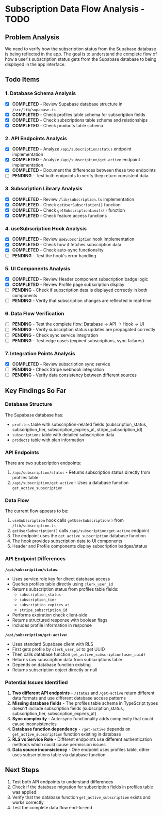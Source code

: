 # Subscription Data Flow Analysis - TODO

## Problem Analysis
We need to verify how the subscription status from the Supabase database is being reflected in the app. The goal is to understand the complete flow of how a user's subscription status gets from the Supabase database to being displayed in the app interface.

## Todo Items

### 1. Database Schema Analysis
- [x] **COMPLETED** - Review Supabase database structure in `/src/lib/supabase.ts`
- [x] **COMPLETED** - Check profiles table schema for subscription fields
- [x] **COMPLETED** - Check subscriptions table schema and relationships
- [x] **COMPLETED** - Check products table schema

### 2. API Endpoints Analysis
- [x] **COMPLETED** - Analyze `/api/subscription/status` endpoint implementation
- [x] **COMPLETED** - Analyze `/api/subscription/get-active` endpoint implementation
- [x] **COMPLETED** - Document the differences between these two endpoints
- [ ] **PENDING** - Test both endpoints to verify they return consistent data

### 3. Subscription Library Analysis
- [x] **COMPLETED** - Review `/lib/subscription.ts` implementation
- [x] **COMPLETED** - Check `getUserSubscription()` function
- [x] **COMPLETED** - Check `getSubscriptionLimits()` function
- [x] **COMPLETED** - Check feature access functions

### 4. useSubscription Hook Analysis
- [x] **COMPLETED** - Review `useSubscription` hook implementation
- [x] **COMPLETED** - Check how it fetches subscription data
- [x] **COMPLETED** - Check auto-sync functionality
- [ ] **PENDING** - Test the hook's error handling

### 5. UI Components Analysis
- [x] **COMPLETED** - Review Header component subscription badge logic
- [x] **COMPLETED** - Review Profile page subscription display
- [ ] **PENDING** - Check if subscription data is displayed correctly in both components
- [ ] **PENDING** - Verify that subscription changes are reflected in real-time

### 6. Data Flow Verification
- [ ] **PENDING** - Test the complete flow: Database → API → Hook → UI
- [ ] **PENDING** - Verify subscription status updates are propagated correctly
- [ ] **PENDING** - Check sync service integration
- [ ] **PENDING** - Test edge cases (expired subscriptions, sync failures)

### 7. Integration Points Analysis
- [x] **COMPLETED** - Review subscription sync service
- [ ] **PENDING** - Check Stripe webhook integration
- [ ] **PENDING** - Verify data consistency between different sources

## Key Findings So Far

### Database Structure
The Supabase database has:
- `profiles` table with subscription-related fields (subscription_status, subscription_tier, subscription_expires_at, stripe_subscription_id)
- `subscriptions` table with detailed subscription data
- `products` table with plan information

### API Endpoints
There are two subscription endpoints:
1. `/api/subscription/status` - Returns subscription status directly from profiles table
2. `/api/subscription/get-active` - Uses a database function `get_active_subscription`

### Data Flow
The current flow appears to be:
1. `useSubscription` hook calls `getUserSubscription()` from `/lib/subscription.ts`
2. `getUserSubscription()` calls `/api/subscription/get-active` endpoint
3. The endpoint uses the `get_active_subscription` database function
4. The hook provides subscription data to UI components
5. Header and Profile components display subscription badges/status

### API Endpoint Differences

**`/api/subscription/status`:**
- Uses service role key for direct database access
- Queries profiles table directly using `clerk_user_id`
- Returns subscription status from profiles table fields:
  - `subscription_status`
  - `subscription_tier` 
  - `subscription_expires_at`
  - `stripe_subscription_id`
- Performs expiration check client-side
- Returns structured response with boolean flags
- Includes profile information in response

**`/api/subscription/get-active`:**
- Uses standard Supabase client with RLS
- First gets profile by `clerk_user_id` to get UUID
- Then calls database function `get_active_subscription(user_uuid)`
- Returns raw subscription data from subscriptions table
- Depends on database function existing
- Returns subscription object directly or null

### Potential Issues Identified
1. **Two different API endpoints** - `/status` and `/get-active` return different data formats and use different database access patterns
2. **Missing database fields** - The profiles table schema in TypeScript types doesn't include subscription fields (subscription_status, subscription_tier, subscription_expires_at)
3. **Sync complexity** - Auto-sync functionality adds complexity that could cause inconsistencies
4. **Database function dependency** - `/get-active` depends on `get_active_subscription` function existing in database
5. **RLS vs Service Role** - Different endpoints use different authentication methods which could cause permission issues
6. **Data source inconsistency** - One endpoint uses profiles table, other uses subscriptions table via database function

## Next Steps
1. Test both API endpoints to understand differences
2. Check if the database migration for subscription fields in profiles table was applied
3. Verify that the database function `get_active_subscription` exists and works correctly
4. Test the complete data flow end-to-end